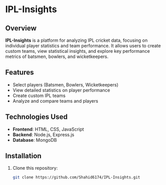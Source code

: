 # IPL-Insights

## Overview
**IPL-Insights** is a platform for analyzing IPL cricket data, focusing on individual player statistics and team performance. It allows users to create custom teams, view statistical insights, and explore key performance metrics of batsmen, bowlers, and wicketkeepers.

## Features
- Select players (Batsmen, Bowlers, Wicketkeepers)
- View detailed statistics on player performance
- Create custom IPL teams
- Analyze and compare teams and players

## Technologies Used
- **Frontend**: HTML, CSS, JavaScript
- **Backend**: Node.js, Express.js
- **Database**: MongoDB

## Installation

1. Clone this repository:
   ```bash
   git clone https://github.com/Shahid6174/IPL-Insights.git
